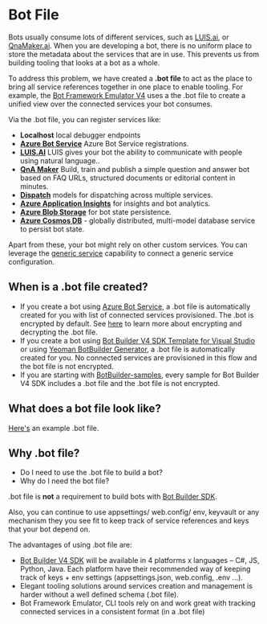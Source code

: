 # Bot File

Bots usually consume lots of different services, such as [LUIS.ai](https://luis.ai), or [QnaMaker.ai](https://qnamaker.ai). When you are developing a bot, there is no uniform place to store the metadata about the services that are in use.  This prevents us from building tooling that looks at a bot as a whole.

To address this problem, we have created a **.bot file** to act as the place to bring all service references together in one place to enable tooling.  For example, the [Bot Framework Emulator V4](https://github.com/Microsoft/BotFramework-Emulator/releases) uses a the .bot file to create a unified view over the connected services your bot consumes.  

Via the .bot file, you can register services like:

* **Localhost** local debugger endpoints
* [**Azure Bot Service**](https://azure.microsoft.com/en-us/services/bot-service/) Azure Bot Service registrations.
* [**LUIS.AI**](https://www.luis.ai/) LUIS gives your bot the ability to communicate with people using natural language.. 
* [**QnA Maker**](https://qnamaker.ai/) Build, train and publish a simple question and answer bot based on FAQ URLs, structured documents or editorial content in minutes.
* [**Dispatch**](https://github.com/Microsoft/botbuilder-tools/tree/master/Dispatch) models for dispatching across multiple services.
* [**Azure Application Insights**](https://azure.microsoft.com/en-us/services/application-insights/) for insights and bot analytics.
* [**Azure Blob Storage**](https://azure.microsoft.com/en-us/services/storage/blobs/) for bot state persistence. 
* [**Azure Cosmos DB**](https://azure.microsoft.com/en-us/services/cosmos-db/) - globally distributed, multi-model database service to persist bot state.

Apart from these, your bot might rely on other custom services. You can leverage the [generic service](./add-services.md) capability to connect a generic service configuration.

## When is a .bot file created? 
- If you create a bot using [Azure Bot Service](https://ms.portal.azure.com/#blade/Microsoft_Azure_Marketplace/GalleryResultsListBlade/selectedSubMenuItemId/%7B%22menuItemId%22%3A%22gallery%2FCognitiveServices_MP%2FBotService%22%2C%22resourceGroupId%22%3A%22%22%2C%22resourceGroupLocation%22%3A%22%22%2C%22dontDiscardJourney%22%3Afalse%2C%22launchingContext%22%3A%7B%22source%22%3A%5B%22GalleryFeaturedMenuItemPart%22%5D%2C%22menuItemId%22%3A%22CognitiveServices_MP%22%2C%22subMenuItemId%22%3A%22BotService%22%7D%7D), a .bot file is automatically created for you with list of connected services provisioned. The .bot is encrypted by default. See [here](./bot-file-encryption.md) to learn more about encrypting and decrypting the .bot file.
- If you create a bot using [Bot Builder V4 SDK Template for Visual Studio](https://marketplace.visualstudio.com/items?itemName=BotBuilder.botbuilderv4) or using [Yeoman BotBuilder Generator](https://www.npmjs.com/package/generator-botbuilder), a .bot file is automatically created for you. No connected services are provisioned in this flow and the bot file is not encrypted.
- If you are starting with [BotBuilder-samples](microsoft/botbuilder-samples), every sample for Bot Builder V4 SDK includes a .bot file and the .bot file is not encrypted. 

## What does a bot file look like? 
[Here's](./sample-bot-file.json) an example .bot file.

## Why .bot file?

- Do I need to use the .bot file to build a bot? 
- Why do I need the bot file? 

.bot file is **not** a requirement to build bots with [Bot Builder SDK](microsoft/botbuilder).

Also, you can continue to use appsettings/ web.config/ env, keyvault or any mechanism they you see fit to keep track of service references and keys that your bot depend on. 

The advantages of using .bot file are:
- [Bot Builder V4 SDK](microsoft/botbuilder) will be available in 4 platforms x languages – C#, JS, Python, Java. Each platform have their recommended way of keeping track of keys + env settings (appsettings.json, web.config, .env ...).  
- Elegant tooling solutions around services creation and management is harder without a well defined schema (.bot file).  
- Bot Framework Emulator, CLI tools rely on and work great with tracking connected services in a consistent format (in a .bot file) 

